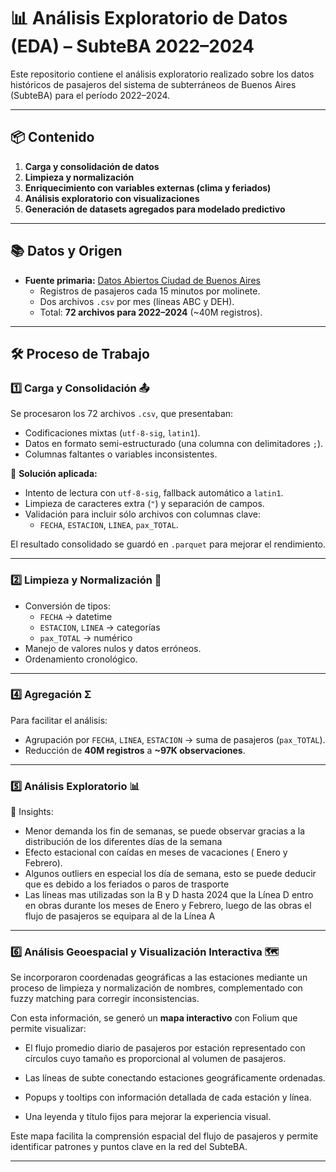 ﻿
# 📊 Análisis Exploratorio de Datos (EDA) – SubteBA 2022–2024

Este repositorio contiene el análisis exploratorio realizado sobre los datos históricos de pasajeros del sistema de subterráneos de Buenos Aires (SubteBA) para el período 2022–2024.

---

## 📦 Contenido

1. **Carga y consolidación de datos**
2. **Limpieza y normalización**
3. **Enriquecimiento con variables externas (clima y feriados)**
4. **Análisis exploratorio con visualizaciones**
5. **Generación de datasets agregados para modelado predictivo**

---

## 📚 Datos y Origen

- **Fuente primaria:** [Datos Abiertos Ciudad de Buenos Aires](https://data.buenosaires.gob.ar/)
    - Registros de pasajeros cada 15 minutos por molinete.
    - Dos archivos `.csv` por mes (líneas ABC y DEH).
    - Total: **72 archivos para 2022–2024** (~40M registros).
---

## 🛠 Proceso de Trabajo

### 1️⃣ Carga y Consolidación 📤
Se procesaron los 72 archivos `.csv`, que presentaban:
- Codificaciones mixtas (`utf-8-sig`, `latin1`).
- Datos en formato semi-estructurado (una columna con delimitadores `;`).
- Columnas faltantes o variables inconsistentes.

📌 **Solución aplicada:**
- Intento de lectura con `utf-8-sig`, fallback automático a `latin1`.
- Limpieza de caracteres extra (`"`) y separación de campos.
- Validación para incluir sólo archivos con columnas clave:
  - `FECHA`, `ESTACION`, `LINEA`, `pax_TOTAL`.

El resultado consolidado se guardó en `.parquet` para mejorar el rendimiento.

---

### 2️⃣ Limpieza y Normalización 🧹
- Conversión de tipos:
  - `FECHA` → datetime
  - `ESTACION`, `LINEA` → categorías
  - `pax_TOTAL` → numérico
- Manejo de valores nulos y datos erróneos.
- Ordenamiento cronológico.

---

### 4️⃣ Agregación Σ
Para facilitar el análisis:
- Agrupación por `FECHA`, `LINEA`, `ESTACION` → suma de pasajeros (`pax_TOTAL`).
- Reducción de **40M registros** a **~97K observaciones**.

---

### 5️⃣ Análisis Exploratorio  📊

📌 Insights:
- Menor demanda los fin de  semanas, se puede observar gracias a la distribución  de los diferentes días de la semana
- Efecto estacional con caídas en meses de vacaciones ( Enero y Febrero).
- Algunos outliers en especial los día de semana, esto se puede deducir que es debido a los feriados o paros de trasporte
- Las líneas mas utilizadas son la B y D hasta 2024 que la Línea D entro en obras durante los meses de Enero y Febrero, luego de las obras el flujo de pasajeros se equipara al de la Línea A
---
### 6️⃣ Análisis Geoespacial y Visualización Interactiva 🗺️

Se incorporaron coordenadas geográficas a las estaciones mediante un proceso de limpieza y normalización de nombres, complementado con fuzzy matching para corregir inconsistencias.

Con esta información, se generó un **mapa interactivo** con Folium que permite visualizar:

-   El flujo promedio diario de pasajeros por estación representado con círculos cuyo tamaño es proporcional al volumen de pasajeros.
    
-   Las líneas de subte conectando estaciones geográficamente ordenadas.
    
-   Popups y tooltips con información detallada de cada estación y línea.
    
-   Una leyenda y título fijos para mejorar la experiencia visual.
    
Este mapa facilita la comprensión espacial del flujo de pasajeros y permite identificar patrones y puntos clave en la red del SubteBA.

---


